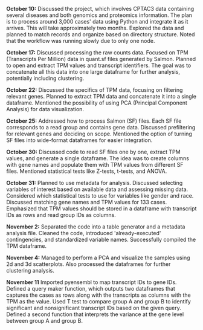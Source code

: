 **October 10:** Discussed the project, which involves CPTAC3 data containing several diseases and both genomics and proteomics information. The plan is to process around 3,000 cases' data using Python and integrate it as it arrives. This will take approximately two months. Explored the data and planned to match records and organize based on directory structure. Noted that the workflow was running slowly due to only one node.

**October 17:** Discussed processing the raw counts data. Focused on TPM (Transcripts Per Million) data in quant.sf files generated by Salmon. Planned to open and extract TPM values and transcript identifiers. The goal was to concatenate all this data into one large dataframe for further analysis, potentially including clustering.

**October 22:** Discussed the specifics of TPM data, focusing on filtering relevant genes. Planned to extract TPM data and concatenate it into a single dataframe. Mentioned the possibility of using PCA (Principal Component Analysis) for data visualization.

**October 25:** Addressed how to process Salmon (SF) files. Each SF file corresponds to a read group and contains gene data. Discussed prefiltering for relevant genes and deciding on scope. Mentioned the option of turning SF files into wide-format dataframes for easier integration.

**October 30:** Discussed code to read SF files one by one, extract TPM values, and generate a single dataframe. The idea was to create columns with gene names and populate them with TPM values from different SF files. Mentioned statistical tests like Z-tests, t-tests, and ANOVA.

**October 31:** Planned to use metadata for analysis. Discussed selecting variables of interest based on available data and assessing missing data. Considered which statistical tests to use for variables like gender and race. Discussed matching gene names and TPM values for 133 cases. Emphasized that TPM values should be stored in a dataframe with transcript IDs as rows and read group IDs as columns.

**November 2:** Separated the code into a table generator and a metadata analysis file. Cleaned the code, introduced 'already-executed' contingencies, and standardized variable names. Successfully compiled the TPM dataframe.

**November 4:** Managed to perform a PCA and visualize the samples using 2d and 3d scatterplots. Also processed the dataframes for further clustering analysis.

**November 11** Imported pyensembl to map transcript IDs to gene IDs. Defined a query maker function, which outputs two dataframes that captures the cases as rows along with the transcripts as columns with the TPM as the value. Used T test to compare group A and group B to identify significant and nonsignificant transcript IDs based on the given query. Defined a second function that interprets the variance at the gene level between group A and group B. 